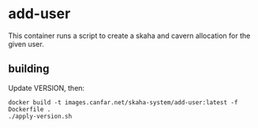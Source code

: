 # add-user

This container runs a script to create a skaha and cavern allocation for the given user.

## building

Update VERSION, then:
```
docker build -t images.canfar.net/skaha-system/add-user:latest -f Dockerfile .
./apply-version.sh
```
